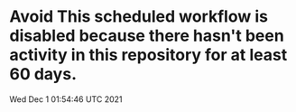 # Avoid This scheduled workflow is disabled because there hasn't been activity in this repository for at least 60 days.
Wed Dec  1 01:54:46 UTC 2021
